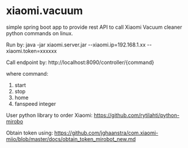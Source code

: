 # xiaomi.vacuum
simple spring boot app to provide rest API to call Xiaomi Vacuum cleaner python commands on linux.

Run by:
java -jar xiaomi.server.jar --xiaomi.ip=192.168.1.xx --xiaomi.token=xxxxxx

Call endpoint by:
http://localhost:8090/controller/{command}

where command:
1) start
2) stop
3) home
4) fanspeed integer

User python library to order Xiaomi:
https://github.com/rytilahti/python-mirobo

Obtain token using:
https://github.com/jghaanstra/com.xiaomi-miio/blob/master/docs/obtain_token_mirobot_new.md